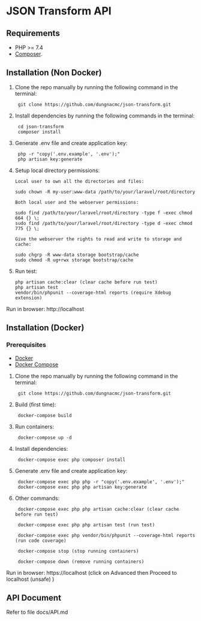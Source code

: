 # JSON Transform API


## Requirements
* PHP >= 7.4
* [Composer](https://getcomposer.org/).

## Installation (Non Docker)

1. Clone the repo manually by running the following command in the terminal:

        git clone https://github.com/dungnacmc/json-transform.git
        
2. Install dependencies by running the following commands in the terminal:

        cd json-transform
        composer install

3. Generate .env file and create application key:

        php -r "copy('.env.example', '.env');"
        php artisan key:generate

4. Setup local directory permissions:
   
       Local user to own all the directories and files:
       
       sudo chown -R my-user:www-data /path/to/your/laravel/root/directory
       
       Both local user and the webserver permissions:
       
       sudo find /path/to/your/laravel/root/directory -type f -exec chmod 664 {} \;
       sudo find /path/to/your/laravel/root/directory -type d -exec chmod 775 {} \;
       
       Give the webserver the rights to read and write to storage and cache:
       
       sudo chgrp -R www-data storage bootstrap/cache
       sudo chmod -R ug+rwx storage bootstrap/cache

5. Run test:
   
       php artisan cache:clear (clear cache before run test)
       php artisan test
       vendor/bin/phpunit --coverage-html reports (require Xdebug extension)

Run in browser: http://localhost

## Installation (Docker)		
### Prerequisites
* [Docker](https://docs.docker.com/install/)
* [Docker Compose](https://docs.docker.com/compose/install/)

1. Clone the repo manually by running the following command in the terminal:
   
        git clone https://github.com/dungnacmc/json-transform.git

2. Build (first time):
  
        docker-compose build
        
3. Run containers:

        docker-compose up -d

4. Install dependencies:

        docker-compose exec php composer install
     
5. Generate .env file and create application key:

        docker-compose exec php php -r "copy('.env.example', '.env');"
        docker-compose exec php php artisan key:generate

6. Other commands:
   
        docker-compose exec php php artisan cache:clear (clear cache before run test)
   
        docker-compose exec php php artisan test (run test)
   
        docker-compose exec php vendor/bin/phpunit --coverage-html reports (run code coverage)

        docker-compose stop (stop running containers)
   
        docker-compose down (remove running containers)


Run in browser: https://localhost (click on Advanced then Proceed to localhost (unsafe) )

## API Document

Refer to file docs/API.md
